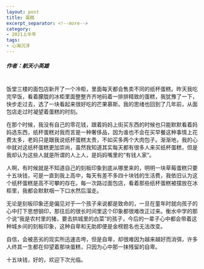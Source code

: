 ```yaml
---
layout: post
title: 蛋糕
excerpt_separator: <!--more-->
category: 
- 2021上半年
tags:
- 心海沉浮
---
```


##### 作者：航天小英雄


<br>饭堂三楼的面包店新开了一个冷柜，里面每天都会售卖不同的纸杯蛋糕。昨天我吃完早饭，看着朦胧的冰柜里面整整齐齐地码着一排排精致的蛋糕，我犹豫了一下，快步走过去，选了一块看起来很好吃的芒果慕斯。我的思绪也回到了几年前，从面包店走过时凝望着蛋糕的时刻。

在那个时候，我没有自己的零花钱，跟着妈妈上街买东西的时候也只能默默看着妈妈选东西，纸杯蛋糕对我而言是一种奢侈品，因为谁也不会在买早餐这种事情上花费太多，老妈只是跟我说纸杯蛋糕太贵，不如买多两个大肉包子。渐渐地，我的心中就对这纸杯蛋糕更加崇尚，虽然我知道其实每天都有很多人来买纸杯蛋糕，但是我却认为这些人就是所谓的人上人，是妈妈嘴里的“有钱人家”。

人啊，有时候就是不知道自己的刻板印象到底从哪里来的，明明一块草莓蛋糕只要十五块钱，可是一直到我上高中，每天有差不多四十块钱的生活费，我依旧认为这个纸杯蛋糕是高不可攀的存在。每一次路过面包店，看着那些纸杯蛋糕被摆放在冰柜里，我都会默默咽一下口水然后溜走。

无论是刻板印象还是偏见对于一个孩子来说都是致命的，一旦在童年时就向孩子的心中打下思想钢印，那往后的很长时间里这个印象都很难改正过来。衡水中学的那个说“我是农村里的猪，要去拱城里的白菜”的孩子，今后的一辈子心中都会带着这种城乡间的刻板印象，这种自卑和无助即便是金榜题名也无法改变。

自信，会被恶劣的现实所迅速击垮，但是自卑，却很难因为越来越好而消弭，许多人终其一生都在仰望着那块蛋糕，只因为心中那一抹残留的自卑。

十五块钱，好的，欢迎下次光临。